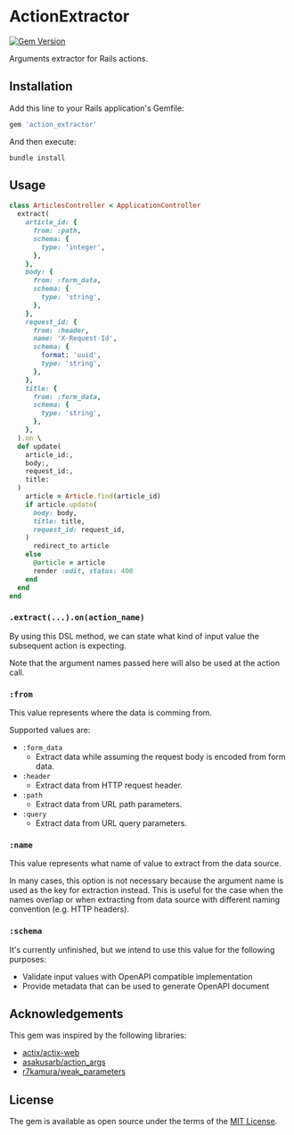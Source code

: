 # ActionExtractor

[![Gem Version](https://badge.fury.io/rb/action_extractor.svg)](https://badge.fury.io/rb/action_extractor)

Arguments extractor for Rails actions.

## Installation

Add this line to your Rails application's Gemfile:

```ruby
gem 'action_extractor'
```

And then execute:

```shell
bundle install
```

## Usage

```ruby
class ArticlesController < ApplicationController
  extract(
    article_id: {
      from: :path,
      schema: {
        type: 'integer',
      },
    },
    body: {
      from: :form_data,
      schema: {
        type: 'string',
      },
    },
    request_id: {
      from: :header,
      name: 'X-Request-Id',
      schema: {
        format: 'uuid',
        type: 'string',
      },
    },
    title: {
      from: :form_data,
      schema: {
        type: 'string',
      },
    },
  ).on \
  def update(
    article_id:,
    body:,
    request_id:,
    title:
  )
    article = Article.find(article_id)
    if article.update(
      body: body,
      title: title,
      request_id: request_id,
    )
      redirect_to article
    else
      @article = article
      render :edit, status: 400
    end
  end
end
```

### `.extract(...).on(action_name)`

By using this DSL method, we can state what kind of input value the subsequent action is expecting.

Note that the argument names passed here will also be used at the action call.

### `:from`

This value represents where the data is comming from.

Supported values are:

- `:form_data`
    - Extract data while assuming the request body is encoded from form data.
- `:header`
    - Extract data from HTTP request header.
- `:path`
    - Extract data from URL path parameters.
- `:query`
    - Extract data from URL query parameters.

### `:name`

This value represents what name of value to extract from the data source.

In many cases, this option is not necessary because the argument name is used as the key for extraction instead.
This is useful for the case when the names overlap or when extracting from data source with different naming convention (e.g. HTTP headers).

### `:schema`

It's currently unfinished, but we intend to use this value for the following purposes:

- Validate input values with OpenAPI compatible implementation
- Provide metadata that can be used to generate OpenAPI document

## Acknowledgements

This gem was inspired by the following libraries:

- [actix/actix-web](https://github.com/actix/actix-web)
- [asakusarb/action_args](https://github.com/asakusarb/action_args)
- [r7kamura/weak_parameters](https://github.com/r7kamura/weak_parameters)

## License

The gem is available as open source under the terms of the [MIT License](https://opensource.org/licenses/MIT).
